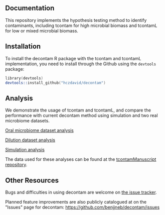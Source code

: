 ## Documentation

This repository implements the hypothesis testing method to identify contaminants, including tcontam for high microbial biomass and tcontamL for low or mixed microbial biomass. 

## Installation

To install the decontam R package with the tcontam and tcontamL implementation, you need to install through the Github using the `devtools` package:

```S
library(devtools)
devtools::install_github("hczdavid/decontam")
```
## Analysis
We demonstrate the usage of tcontam and tcontamL, and compare the performance with current decontam method using simulation and two real microbiome datasets.

[Oral microbiome dataset analysis](http://htmlpreview.github.io/?https://github.com/hczdavid/tcontamManuscript/blob/main/analysis/oral%20microbiome%20dataset/oral_data.html)

[Dilution dataset analysis](http://htmlpreview.github.io/?https://github.com/hczdavid/tcontamManuscript/blob/main/analysis/dilution%20dataset/dilute_data.html)

[Simulation analysis](http://htmlpreview.github.io/?https://github.com/hczdavid/tcontamManuscript/blob/main/analysis/simulation/simu_analysis.html)

The data used for these analyses can be found at the [tcontamManuscript repository](https://github.com/hczdavid/tcontamManuscript).



## Other Resources

Bugs and difficulties in using decontam are welcome on [the issue tracker](https://github.com/benjjneb/decontam/issues).

Planned feature improvements are also publicly catalogued at on the "Issues" page for decontam: https://github.com/benjjneb/decontam/issues
